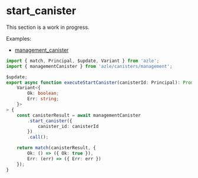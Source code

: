 # start_canister

This section is a work in progress.

Examples:

-   [management_canister](https://github.com/demergent-labs/azle/tree/main/examples/management_canister)

```typescript
import { match, Principal, $update, Variant } from 'azle';
import { managementCanister } from 'azle/canisters/management';

$update;
export async function executeStartCanister(canisterId: Principal): Promise<
    Variant<{
        Ok: boolean;
        Err: string;
    }>
> {
    const canisterResult = await managementCanister
        .start_canister({
            canister_id: canisterId
        })
        .call();

    return match(canisterResult, {
        Ok: () => ({ Ok: true }),
        Err: (err) => ({ Err: err })
    });
}
```
